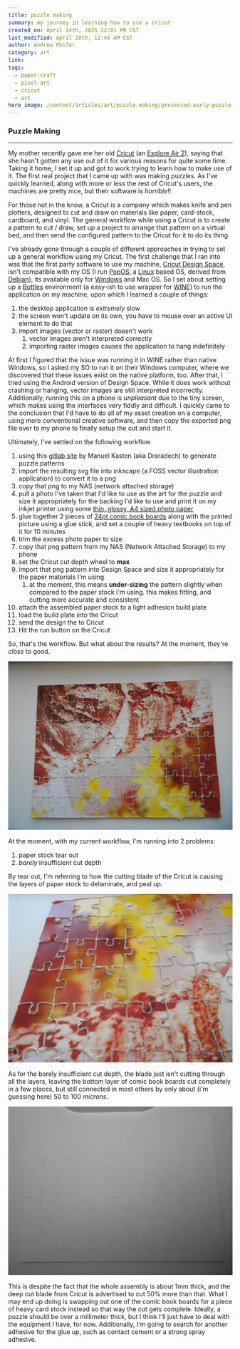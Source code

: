 ```yaml
---
title: puzzle making
summary: my journey in learning how to use a cricut
created_on: April 14th, 2025 12:01 PM CST
last_modified: April 20th, 12:45 AM CST
author: Andrew Phifer
category: art
link: 
tags:
  - paper-craft
  - pixel-art
  - cricut
  - art
hero_image: /content/articles/art/puzzle-making/processed-early-puzzle-attempt-overview.jpg
---
```


### Puzzle Making

---

My mother recently gave me her old [Cricut](https://cricut.com/en-us/) (an [Explore Air 2](https://cricut.com/en-us/sale/refurbished-open-box-machines/certified-refurbished-cricut-explore-air-2/2009170.html)), saying that she hasn't gotten any use out of it for various reasons for quite some time.  Taking it home, I set it up and got to work trying to learn how to make use of it.  The first real project that I came up with was making puzzles.  As I've quickly learned, along with more or less the rest of Cricut's users, the machines are pretty nice, but their software is *horrible*!!

For those not in the know, a Cricut is a company which makes knife and pen plotters, designed to cut and draw on materials like paper, card-stock, cardboard, and vinyl. The general workflow while using a Cricut is to create a pattern to cut / draw, set up a project to arrange that pattern on a virtual bed, and then send the configured pattern to the Cricut for it to do its thing.

I've already gone through a couple of different approaches in trying to set up a general workflow using my Cricut.  The first challenge that I ran into was that the first party software to use my machine, [Cricut Design Space](https://cricut.com/en-us/apps), isn't compatible with my OS (I run [PopOS](https://system76.com/pop/), a [Linux](https://en.wikipedia.org/wiki/Linux) based OS, derived from [Debian](https://en.wikipedia.org/wiki/Debian)), its available only for [Windows](https://www.microsoft.com/en-us/windows/) and Mac OS.  So I set about setting up a [Bottles](https://usebottles.com/) environment (a easy-ish to use wrapper for [WINE](https://www.winehq.org/)) to run the application on my machine, upon which I learned a couple of things:

1. the desktop application is *extremely* slow
2. the screen won't update on its own, you have to mouse over an active UI element to do that
3. import images (vector or raster) doesn't work
	1. vector images aren't interpreted correctly
	2. importing raster images causes the application to hang indefinitely

At first I figured that the issue was running it in WINE rather than native Windows, so I asked my SO to run it on their Windows computer, where we discovered that these issues exist on the native platform, too.  After that, I tried using the Android version of Design Space.  While it does work without crashing or hanging, vector images are still interpreted incorrectly.  Additionally, running this on a phone is *unpleasant* due to the tiny screen, which makes using the interfaces very fiddly and difficult.  I quickly came to the conclusion that I'd have to do all of my asset creation on a computer, using more conventional creative software, and then copy the exported png file over to my phone to finally setup the cut and start it.

Ultimately, I've settled on the following workflow 

1. using this [gitlab site](https://draradech.github.io/jigsaw/jigsaw.html) by Manuel Kasten (aka Draradech) to generate puzzle patterns 
2. import the resulting svg file into inkscape (a FOSS vector illustration application) to convert it to a png
3. copy that png to my NAS (network attached storage)
4. pull a photo I've taken that I'd like to use as the art for the puzzle and size it appropriately for the backing I'd like to use and print it on my inkjet printer using some [thin, glossy, A4 sized photo paper](https://www.amazon.com/dp/B07PYG93TH?ref=ppx_yo2ov_dt_b_fed_asin_title)
5. glue together 2 pieces of [24pt comic book boards](https://www.amazon.com/dp/B09XDRDYQ6?ref=ppx_yo2ov_dt_b_fed_asin_title) along with the printed picture using a glue stick, and set a couple of heavy textbooks on top of it for 10 minutes
6. trim the excess photo paper to size
7. copy that png pattern from my NAS (Network Attached Storage) to my phone
8. set the Cricut cut depth wheel to **max**
9. import that png pattern into Design Space and size it appropriately for the paper materials I'm using
	1. at the moment, this means **under-sizing** the pattern slightly when compared to the paper stock i'm using.  this makes fitting, and cutting more accurate and consistent
10. attach the assembled paper stock to a light adhesion build plate
11. load the build plate into the Cricut
12. send the design the to Cricut
13. Hit the run button on the Cricut

So, that's the workflow.  But what about the results?  At the moment, they're *close* to good.

![overview](/content/articles/art/puzzle-making/processed-early-puzzle-attempt-overview.jpg)

At the moment, with my current workflow, I'm running into 2 problems:

1. paper stock tear out
2. *barely* insufficient cut depth

By tear out, I'm referring to how the cutting blade of the Cricut is causing the layers of paper stock to delaminate, and peal up.

![tear out](/content/articles/art/puzzle-making/processed-early-puzzle-attempt-tear-out.jpg)

As for the barely insufficient cut depth, the blade just isn't cutting through all the layers, leaving the bottom layer of comic book boards cut completely in a few places, but still connected in most others by only about (i'm guessing here) 50 to 100 *microns*.  

![insufficient cut depth](/content/articles/art/puzzle-making/processed-early-puzzle-attempt-insufficient-cut-depth.jpg)

This is despite the fact that the whole assembly is about 1mm thick, and the deep cut blade from Cricut is advertised to cut 50% more than that.  What I may end up doing is swapping out one of the comic book boards for a piece of heavy card stock instead so that way the cut gets complete.  Ideally, a puzzle should be over a millimeter thick, but I think I'll just have to deal with the equipment I have, for now.  Additionally, I'm going to search for another adhesive for the glue up, such as contact cement or a strong spray adhesive.  



